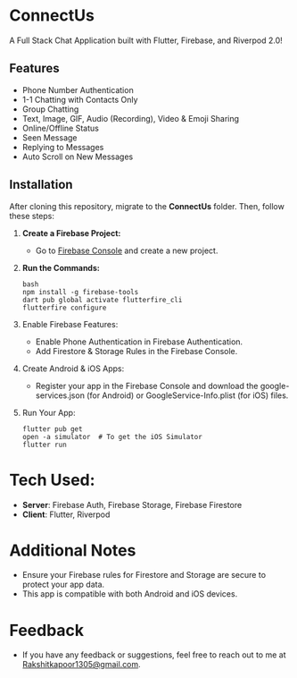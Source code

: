 # ConnectUs  
A Full Stack Chat Application built with Flutter, Firebase, and Riverpod 2.0!  

## Features  
- Phone Number Authentication  
- 1-1 Chatting with Contacts Only  
- Group Chatting  
- Text, Image, GIF, Audio (Recording), Video & Emoji Sharing    
- Online/Offline Status  
- Seen Message  
- Replying to Messages  
- Auto Scroll on New Messages  

## Installation  
After cloning this repository, migrate to the **ConnectUs** folder. Then, follow these steps:  

1. **Create a Firebase Project:**  
   - Go to [Firebase Console](https://console.firebase.google.com/) and create a new project.  

2. **Run the Commands:**  
   ```
   bash
   npm install -g firebase-tools  
   dart pub global activate flutterfire_cli  
   flutterfire configure
   ```

3. Enable Firebase Features:
    - Enable Phone Authentication in Firebase Authentication.
    - Add Firestore & Storage Rules in the Firebase Console.
  
4. Create Android & iOS Apps:
   - Register your app in the Firebase Console and download the google-services.json (for Android) or GoogleService-Info.plist (for iOS) files.

5. Run Your App:
   ```
   flutter pub get
   open -a simulator  # To get the iOS Simulator
   flutter run 
   ```
# Tech Used:
   - **Server**: Firebase Auth, Firebase Storage, Firebase Firestore
   - **Client**: Flutter, Riverpod
# Additional Notes
- Ensure your Firebase rules for Firestore and Storage are secure to protect your app data.
- This app is compatible with both Android and iOS devices.

# Feedback
- If you have any feedback or suggestions, feel free to reach out to me at Rakshitkapoor1305@gmail.com.
